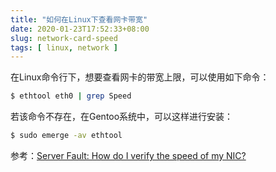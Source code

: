```yaml
---
title: "如何在Linux下查看网卡带宽"
date: 2020-01-23T17:52:33+08:00
slug: network-card-speed
tags: [ linux, network ]
---
```


在Linux命令行下，想要查看网卡的带宽上限，可以使用如下命令：

```sh
$ ethtool eth0 | grep Speed
```

若该命令不存在，在Gentoo系统中，可以这样进行安装：

```sh
$ sudo emerge -av ethtool
```

参考：[Server Fault: How do I verify the speed of my NIC?](https://serverfault.com/questions/207474/how-do-i-verify-the-speed-of-my-nic)
